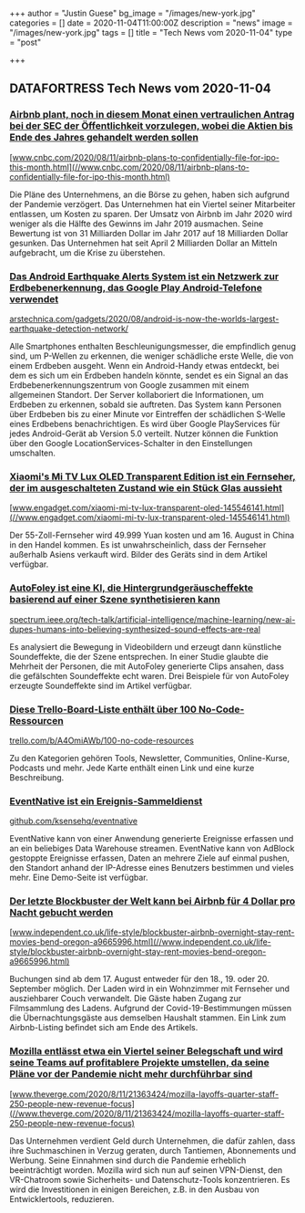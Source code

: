 +++
author = "Justin Guese"
bg_image = "/images/new-york.jpg"
categories = []
date = 2020-11-04T11:00:00Z
description = "news"
image = "/images/new-york.jpg"
tags = []
title = "Tech News vom 2020-11-04"
type = "post"

+++

        
## DATAFORTRESS Tech News vom 2020-11-04


### [Airbnb plant, noch in diesem Monat einen vertraulichen Antrag bei der SEC der Öffentlichkeit vorzulegen, wobei die Aktien bis Ende des Jahres gehandelt werden sollen](//www.cnbc.com/2020/08/11/airbnb-plans-to-confidentially-file-for-ipo-this-month.html)


[www.cnbc.com/2020/08/11/airbnb-plans-to-confidentially-file-for-ipo-this-month.html](//www.cnbc.com/2020/08/11/airbnb-plans-to-confidentially-file-for-ipo-this-month.html)


Die Pläne des Unternehmens, an die Börse zu gehen, haben sich aufgrund der Pandemie verzögert. Das Unternehmen hat ein Viertel seiner Mitarbeiter entlassen, um Kosten zu sparen. Der Umsatz von Airbnb im Jahr 2020 wird weniger als die Hälfte des Gewinns im Jahr 2019 ausmachen. Seine Bewertung ist von 31 Milliarden Dollar im Jahr 2017 auf 18 Milliarden Dollar gesunken. Das Unternehmen hat seit April 2 Milliarden Dollar an Mitteln aufgebracht, um die Krise zu überstehen.


### [Das Android Earthquake Alerts System ist ein Netzwerk zur Erdbebenerkennung, das Google Play Android-Telefone verwendet](//arstechnica.com/gadgets/2020/08/android-is-now-the-worlds-largest-earthquake-detection-network/)


[arstechnica.com/gadgets/2020/08/android-is-now-the-worlds-largest-earthquake-detection-network/](//arstechnica.com/gadgets/2020/08/android-is-now-the-worlds-largest-earthquake-detection-network/)


Alle Smartphones enthalten Beschleunigungsmesser, die empfindlich genug sind, um P-Wellen zu erkennen, die weniger schädliche erste Welle, die von einem Erdbeben ausgeht. Wenn ein Android-Handy etwas entdeckt, bei dem es sich um ein Erdbeben handeln könnte, sendet es ein Signal an das Erdbebenerkennungszentrum von Google zusammen mit einem allgemeinen Standort. Der Server kollaboriert die Informationen, um Erdbeben zu erkennen, sobald sie auftreten. Das System kann Personen über Erdbeben bis zu einer Minute vor Eintreffen der schädlichen S-Welle eines Erdbebens benachrichtigen. Es wird über Google PlayServices für jedes Android-Gerät ab Version 5.0 verteilt. Nutzer können die Funktion über den Google LocationServices-Schalter in den Einstellungen umschalten.


### [Xiaomi's Mi TV Lux OLED Transparent Edition ist ein Fernseher, der im ausgeschalteten Zustand wie ein Stück Glas aussieht](//www.engadget.com/xiaomi-mi-tv-lux-transparent-oled-145546141.html)


[www.engadget.com/xiaomi-mi-tv-lux-transparent-oled-145546141.html](//www.engadget.com/xiaomi-mi-tv-lux-transparent-oled-145546141.html)


Der 55-Zoll-Fernseher wird 49.999 Yuan kosten und am 16. August in China in den Handel kommen. Es ist unwahrscheinlich, dass der Fernseher außerhalb Asiens verkauft wird. Bilder des Geräts sind in dem Artikel verfügbar.


### [AutoFoley ist eine KI, die Hintergrundgeräuscheffekte basierend auf einer Szene synthetisieren kann](//spectrum.ieee.org/tech-talk/artificial-intelligence/machine-learning/new-ai-dupes-humans-into-believing-synthesized-sound-effects-are-real)


[spectrum.ieee.org/tech-talk/artificial-intelligence/machine-learning/new-ai-dupes-humans-into-believing-synthesized-sound-effects-are-real](//spectrum.ieee.org/tech-talk/artificial-intelligence/machine-learning/new-ai-dupes-humans-into-believing-synthesized-sound-effects-are-real)


Es analysiert die Bewegung in Videobildern und erzeugt dann künstliche Soundeffekte, die der Szene entsprechen. In einer Studie glaubte die Mehrheit der Personen, die mit AutoFoley generierte Clips ansahen, dass die gefälschten Soundeffekte echt waren. Drei Beispiele für von AutoFoley erzeugte Soundeffekte sind im Artikel verfügbar.


### [Diese Trello-Board-Liste enthält über 100 No-Code-Ressourcen](//trello.com/b/A4OmiAWb/100-no-code-resources)


[trello.com/b/A4OmiAWb/100-no-code-resources](//trello.com/b/A4OmiAWb/100-no-code-resources)


Zu den Kategorien gehören Tools, Newsletter, Communities, Online-Kurse, Podcasts und mehr. Jede Karte enthält einen Link und eine kurze Beschreibung.


### [EventNative ist ein Ereignis-Sammeldienst](//github.com/ksensehq/eventnative)


[github.com/ksensehq/eventnative](//github.com/ksensehq/eventnative)


EventNative kann von einer Anwendung generierte Ereignisse erfassen und an ein beliebiges Data Warehouse streamen. EventNative kann von AdBlock gestoppte Ereignisse erfassen, Daten an mehrere Ziele auf einmal pushen, den Standort anhand der IP-Adresse eines Benutzers bestimmen und vieles mehr. Eine Demo-Seite ist verfügbar.


### [Der letzte Blockbuster der Welt kann bei Airbnb für 4 Dollar pro Nacht gebucht werden](//www.independent.co.uk/life-style/blockbuster-airbnb-overnight-stay-rent-movies-bend-oregon-a9665996.html)


[www.independent.co.uk/life-style/blockbuster-airbnb-overnight-stay-rent-movies-bend-oregon-a9665996.html](//www.independent.co.uk/life-style/blockbuster-airbnb-overnight-stay-rent-movies-bend-oregon-a9665996.html)


Buchungen sind ab dem 17. August entweder für den 18., 19. oder 20. September möglich. Der Laden wird in ein Wohnzimmer mit Fernseher und ausziehbarer Couch verwandelt. Die Gäste haben Zugang zur Filmsammlung des Ladens. Aufgrund der Covid-19-Bestimmungen müssen die Übernachtungsgäste aus demselben Haushalt stammen. Ein Link zum Airbnb-Listing befindet sich am Ende des Artikels.


### [Mozilla entlässt etwa ein Viertel seiner Belegschaft und wird seine Teams auf profitablere Projekte umstellen, da seine Pläne vor der Pandemie nicht mehr durchführbar sind](//www.theverge.com/2020/8/11/21363424/mozilla-layoffs-quarter-staff-250-people-new-revenue-focus)


[www.theverge.com/2020/8/11/21363424/mozilla-layoffs-quarter-staff-250-people-new-revenue-focus](//www.theverge.com/2020/8/11/21363424/mozilla-layoffs-quarter-staff-250-people-new-revenue-focus)


Das Unternehmen verdient Geld durch Unternehmen, die dafür zahlen, dass ihre Suchmaschinen in Verzug geraten, durch Tantiemen, Abonnements und Werbung. Seine Einnahmen sind durch die Pandemie erheblich beeinträchtigt worden. Mozilla wird sich nun auf seinen VPN-Dienst, den VR-Chatroom sowie Sicherheits- und Datenschutz-Tools konzentrieren. Es wird die Investitionen in einigen Bereichen, z.B. in den Ausbau von Entwicklertools, reduzieren.